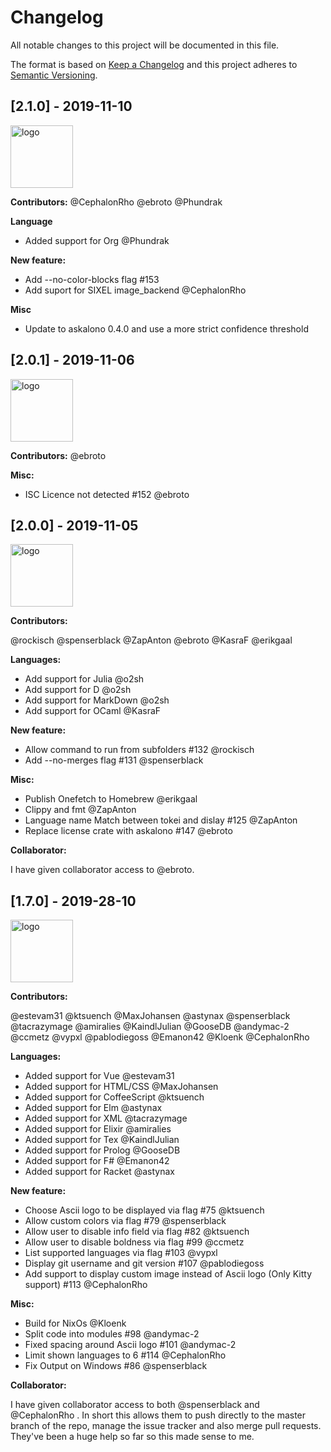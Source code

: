 # Changelog

All notable changes to this project will be documented in this file.

The format is based on [Keep a Changelog](http://keepachangelog.com/en/1.0.0/)
and this project adheres to [Semantic Versioning](http://semver.org/spec/v2.0.0.html).

## [2.1.0] - 2019-11-10

<img src="https://user-images.githubusercontent.com/13710835/66691603-23fc7b00-ec87-11e9-9280-8afb5b5a4cab.png" alt="logo" height="100px">

**Contributors:**
@CephalonRho @ebroto @Phundrak 

**Language**
* Added support for Org @Phundrak 

**New feature:**
* Add --no-color-blocks flag #153 
* Add suport for SIXEL image_backend @CephalonRho 

**Misc**
* Update to askalono 0.4.0 and use a more strict confidence threshold

## [2.0.1] - 2019-11-06

<img src="https://user-images.githubusercontent.com/13710835/66691603-23fc7b00-ec87-11e9-9280-8afb5b5a4cab.png" alt="logo" height="100px">

**Contributors:**
@ebroto 

**Misc:**
* ISC Licence not detected #152 @ebroto 

## [2.0.0] - 2019-11-05

<img src="https://user-images.githubusercontent.com/13710835/66691603-23fc7b00-ec87-11e9-9280-8afb5b5a4cab.png" alt="logo" height="100px">

**Contributors:**

@rockisch @spenserblack @ZapAnton @ebroto @KasraF @erikgaal

**Languages:**
* Add support for Julia @o2sh 
* Add support for D @o2sh 
* Add support for MarkDown @o2sh 
* Add support for OCaml @KasraF

**New feature:**
* Allow command to run from subfolders #132 @rockisch 
* Add --no-merges flag #131 @spenserblack 

**Misc:**
* Publish Onefetch to Homebrew @erikgaal
* Clippy and fmt @ZapAnton 
* Language name Match between tokei and dislay #125 @ZapAnton 
* Replace license crate with askalono #147 @ebroto 

**Collaborator:**

I have given collaborator access to @ebroto.

## [1.7.0] - 2019-28-10

<img src="https://user-images.githubusercontent.com/13710835/66691603-23fc7b00-ec87-11e9-9280-8afb5b5a4cab.png" alt="logo" height="100px">

**Contributors:**

@estevam31 @ktsuench @MaxJohansen @astynax @spenserblack @tacrazymage @amiralies @KaindlJulian @GooseDB @andymac-2 @ccmetz @vypxl @pablodiegoss @Emanon42 @Kloenk @CephalonRho 

**Languages:**
* Added support for Vue @estevam31 
* Added support for HTML/CSS @MaxJohansen 
* Added support for CoffeeScript @ktsuench 
* Added support for Elm @astynax 
* Added support for XML @tacrazymage 
* Added support for Elixir @amiralies 
* Added support for Tex @KaindlJulian 
* Added support for Prolog @GooseDB 
* Added support for F# @Emanon42 
* Added support for Racket @astynax 

**New feature:**
* Choose Ascii logo to be displayed via flag #75 @ktsuench 
* Allow custom colors via flag #79 @spenserblack 
* Allow user to disable info field via flag #82 @ktsuench 
* Allow user to disable boldness via flag #99 @ccmetz 
* List supported languages via flag #103 @vypxl 
* Display git username and git version #107 @pablodiegoss 
* Add support to display custom image instead of Ascii logo (Only Kitty support) #113 @CephalonRho 

**Misc:**
* Build for NixOs @Kloenk 
* Split code into modules #98 @andymac-2 
* Fixed spacing around Ascii logo #101 @andymac-2 
* Limit shown languages to 6 #114 @CephalonRho 
* Fix Output on Windows #86 @spenserblack 

**Collaborator:**

I have given collaborator access to both @spenserblack and @CephalonRho . In short this allows them to push directly to the master branch of the repo, manage the issue tracker and also merge pull requests. They've been a huge help so far so this made sense to me.
